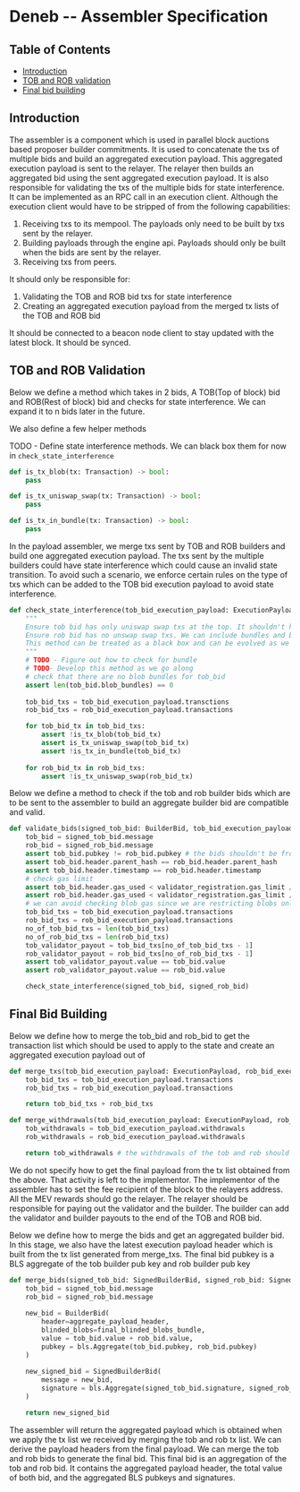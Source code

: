 # Deneb -- Assembler Specification

## Table of Contents

<!-- START doctoc generated TOC please keep comment here to allow auto update -->
<!-- DON'T EDIT THIS SECTION, INSTEAD RE-RUN doctoc TO UPDATE -->

- [Introduction](#introduction)
- [TOB and ROB validation](#containers)
- [Final bid building](#containers)

<!-- END doctoc generated TOC please keep comment here to allow auto update -->

## Introduction

The assembler is a component which is used in parallel block auctions based proposer builder commitments. It is used to concatenate the txs of multiple
bids and build an aggregated execution payload. This aggregated execution payload is sent to the relayer. The relayer then builds an aggregated bid using the
sent aggregated execution payload.
It is also responsible for validating the txs of the multiple bids for state interference.
It can be implemented as an RPC call in an execution client. Although the execution client would have to be stripped of from the following capabilities:
1. Receiving txs to its mempool. The payloads only need to be built by txs sent by the relayer.
2. Building payloads through the engine api. Payloads should only be built when the bids are sent by the relayer.
3. Receiving txs from peers. 

It should only be responsible for:
1. Validating the TOB and ROB bid txs for state interference
2. Creating an aggregated execution payload from the merged tx lists of the TOB and ROB bid

It should be connected to a beacon node client to stay updated with the latest block. It should be synced.

## TOB and ROB Validation

Below we define a method which takes in 2 bids, A TOB(Top of block) bid and ROB(Rest of block) bid and checks
for state interference. We can expand it to n bids later in the future. 

We also define a few helper methods

TODO - Define state interference methods. We can black box them for now in `check_state_interference`

```python
def is_tx_blob(tx: Transaction) -> bool:
    pass
```

```python
def is_tx_uniswap_swap(tx: Transaction) -> bool:
    pass
```

```python
def is_tx_in_bundle(tx: Transaction) -> bool:
    pass
```

In the payload assembler, we merge txs sent by TOB and ROB builders and build one aggregated execution payload. The txs sent by the multiple builders could have
state interference which could cause an invalid state transition. To avoid such a scenario, we enforce certain rules on the type of txs which can be added to the 
TOB bid execution payload to avoid state interference.

```python
def check_state_interference(tob_bid_execution_payload: ExecutionPayload, rob_bid_execution_payload: ExecutionPaylod):
    """
    Ensure tob bid has only uniswap swap txs at the top. It shouldn't have bundles, blob txs and meta txs.
    Ensure rob bid has no unswap swap txs. We can include bundles and blob txs.
    This method can be treated as a black box and can be evolved as we go along with developing pepc-boost.
    """    
    # TODO - Figure out how to check for bundle
    # TODO- Develop this method as we go along    
    # check that there are no blob bundles for tob_bid
    assert len(tob_bid.blob_bundles) == 0
    
    tob_bid_txs = tob_bid_execution_payload.transctions
    rob_bid_txs = rob_bid_execution_payload.transactions

    for tob_bid_tx in tob_bid_txs:
        assert !is_tx_blob(tob_bid_tx)
        assert is_tx_uniswap_swap(tob_bid_tx)
        assert !is_tx_in_bundle(tob_bid_tx)
    
    for rob_bid_tx in rob_bid_txs:
        assert !is_tx_uniswap_swap(rob_bid_tx)
```

Below we define a method to check if the tob and rob builder bids which are to be sent to the assembler to build an aggregate builder bid are compatible and valid.

```python
def validate_bids(signed_tob_bid: BuilderBid, tob_bid_execution_payload: ExecutionPayload, signed_rob_bid: BuilderBid, rob_bid_execution_payload: ExecutionPayload, validator_registration: ValidatorRegistrationV2) -> bool:
    tob_bid = signed_tob_bid.message
    rob_bid = signed_rob_bid.message
    assert tob_bid.pubkey != rob_bid.pubkey # the bids shouldn't be from the same builder
    assert tob_bid.header.parent_hash == rob_bid.header.parent_hash
    assert tob_bid.header.timestamp == rob_bid.header.timestamp
    # check gas limit
    assert tob_bid.header.gas_used < validator_registration.gas_limit / 2
    assert rob_bid.header.gas_used < validator_registration.gas_limit / 2
    # we can avoid checking blob gas since we are restricting blobs only to ROB and also given that blobs work in a separate gas fee market
    tob_bid_txs = tob_bid_execution_payload.transactions
    rob_bid_txs = rob_bid_execution_payload.transactions
    no_of_tob_bid_txs = len(tob_bid_txs)
    no_of_rob_bid_txs = len(rob_bid_txs)
    tob_validator_payout = tob_bid_txs[no_of_tob_bid_txs - 1]
    rob_validator_payout = rob_bid_txs[no_of_rob_bid_txs - 1]
    assert tob_validator_payout.value == tob_bid.value
    assert rob_validator_payout.value == rob_bid.value

    check_state_interference(signed_tob_bid, signed_rob_bid)
```

## Final Bid Building

Below we define how to merge the tob_bid and rob_bid to get the transaction list which should be used to apply to the state and create an aggregated
execution payload out of

```python
def merge_txs(tob_bid_execution_payload: ExecutionPayload, rob_bid_execution_payload: ExecutionPayload) -> List[Transaction]:
    tob_bid_txs = tob_bid_execution_payload.transactions
    rob_bid_txs = rob_bid_execution_payload.transactions

    return tob_bid_txs + rob_bid_txs
```

```python
def merge_withdrawals(tob_bid_execution_payload: ExecutionPayload, rob_bid_execution_payload: ExecutionPayload) -> List[Transaction]:
    tob_withdrawals = tob_bid_execution_payload.withdrawals
    rob_withdrawals = rob_bid_execution_payload.withdrawals

    return tob_withdrawals # the withdrawals of the tob and rob should be the same since they are to be built on the same onPayloadAttributes event
```

We do not specify how to get the final payload from the tx list obtained from the above. That activity is left to the implementor. The implementor of the assembler
has to set the fee recipient of the block to the relayers address. All the MEV rewards should go the relayer. The relayer should be responsible for paying out the validator
and the builder. The builder can add the validator and builder payouts to the end of the TOB and ROB bid. 

Below we define how to merge the bids and get an aggregated builder bid. In this stage, we also have the latest execution payload header which is 
built from the tx list generated from merge_txs. The final bid pubkey is a BLS aggregate of the tob builder pub key and rob builder pub key 

```python
def merge_bids(signed_tob_bid: SignedBuilderBid, signed_rob_bid: SignedBuilderBid, aggregate_payload_header: ExecutionPayloadHeader, final_blinded_blobs_bundle: BlindedBlobsBundle) -> SignedBuilderBid:
    tob_bid = signed_tob_bid.message
    rob_bid = signed_rob_bid.message
    
    new_bid = BuilderBid(
        header=aggregate_payload_header,
        blinded_blobs=final_blinded_blobs_bundle,
        value = tob_bid.value + rob_bid.value,
        pubkey = bls.Aggregate(tob_bid.pubkey, rob_bid.pubkey)
    )
    
    new_signed_bid = SignedBuilderBid(
        message = new_bid,
        signature = bls.Aggregate(signed_tob_bid.signature, signed_rob_bid.signature)
    )

    return new_signed_bid
```

The assembler will return the aggregated payload which is obtained when we apply the tx list we received by merging the tob and rob tx list. We can derive
the payload headers from the final payload. We can merge the tob and rob bids to generate the final bid. This final bid is an aggregation 
of the tob and rob bid. It contains the aggregated payload header, the total value of both bid, and the aggregated BLS pubkeys and signatures.